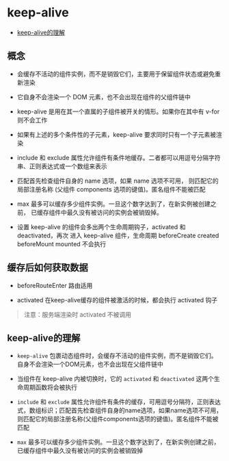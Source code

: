 # keep-alive

* [keep-alive的理解](https://mp.weixin.qq.com/s/LGKVWXxm4ICI4FTbIK5dOQ)

## 概念

* 会缓存不活动的组件实例，而不是销毁它们，主要用于保留组件状态或避免重新渲染

* 它自身不会渲染一个 DOM 元素，也不会出现在组件的父组件链中

* keep-alive 是用在其一个直属的子组件被开关的情形。如果你在其中有 v-for 则不会工作

* 如果有上述的多个条件性的子元素，keep-alive 要求同时只有一个子元素被渲染

* include 和 exclude 属性允许组件有条件地缓存。二者都可以用逗号分隔字符串、正则表达式或一个数组来表示

* 匹配首先检查组件自身的 name 选项，如果 name 选项不可用，
  则匹配它的局部注册名称 (父组件 components 选项的键值)。匿名组件不能被匹配

* max 最多可以缓存多少组件实例。一旦这个数字达到了，在新实例被创建之前，
  已缓存组件中最久没有被访问的实例会被销毁掉。

* 设置 keep-alive 的组件会多出两个生命周期钩子，activated 和 deactivated，再次
  进入 keep-alive 组件，生命周期 beforeCreate created beforeMount mounted 不会执行

## 缓存后如何获取数据

* beforeRouteEnter 路由适用

* activated 在keep-alive缓存的组件被激活的时候，都会执行 activated 钩子  

> 注意：服务端渲染时 activated 不被调用

## keep-alive的理解

* `keep-alive` 包裹动态组件时，会缓存不活动的组件实例，而不是销毁它们。自身不会渲染一个DOM元素，也不会出现在父组件链中

* 当组件在 keep-alive 内被切换时，它的 `activated` 和 `deactivated` 这两个生命周期函数将会被执行

* `include` 和 `exclude` 属性允许组件有条件的缓存，可用逗号分隔符，正则表达式，数组标识；匹配首先检查组件自身的name选项，如果name选项不可用，则匹配它的局部注册名称(父组件components选项的键值)。匿名组件不能被匹配

* `max` 最多可以缓存多少组件实例。一旦这个数字达到了，在新实例创建之前，已缓存组件中最久没有被访问的实例会被销毁掉
